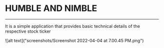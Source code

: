 # HUMBLE AND NIMBLE

---

It is a simple application that provides basic technical details of the respective stock ticker

![alt text]("screenshots/Screenshot 2022-04-04 at 7.00.45 PM.png")

